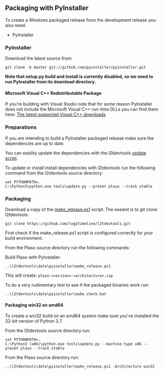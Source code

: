 ## Packaging with PyInstaller

To create a Windows packaged release from the development release you also need:

* PyInstaller

### PyInstaller

Download the latest source from:

```
git clone -b master git://github.com/pyinstaller/pyinstaller.git
```

**Note that setup.py build and install is currently disabled, so we need to run
PyInstaller from its download directory.**

#### Microsoft Visual C++ Redistributable Package

If you're building with Visual Studio note that for some reason PyInstaller
does not include the Microsoft Visual C++ run-time DLLs you can find them here:
[The latest supported Visual C++ downloads](https://docs.microsoft.com/en-US/cpp/windows/latest-supported-vc-redist?view=msvc-160)

### Preparations

If you are intending to build a PyInstaller packaged release make sure the
dependencies are up to date.

You can easility update the dependencies with the l2tdevtools
[update script](https://github.com/log2timeline/l2tdevtools/wiki/Update-script).

To update or install install dependencies with l2tdevtools run the following
command from the l2tdevtools source directory:

```
set PYTHONPATH=.
C:\Python3\python.exe tools\update.py --preset plaso --track stable
```

### Packaging

Download a copy of the [make_release.ps1](https://raw.githubusercontent.com/log2timeline/l2tdevtools/main/data/pyinstaller/make_release.ps1)
script. The easiest is to git clone l2tdevtools:

```
git clone https://github.com/log2timeline/l2tdevtools.git
```

First check if the make_release.ps1 script is configured correctly for your
build environment.

From the Plaso source directory run the following commands:

Build Plaso with PyInstaller:

```
..\l2tdevtools\data\pyinstaller\make_release.ps1
```

This will create: `plaso-<version>-<architecture>.zip`

To do a very rudimentary test to see if the packaged binaries work run:

```
..\l2tdevtools\data\pyinstaller\make_check.bat
```

#### Packaging win32 on amd64

To create a win32 build on an amd64 system make sure you've installed the 32-bit version of Python 3.7.

From the l2tdevtools source directory run:

```
set PYTHONPATH=.
C:\Python3 (x86)\python.exe tools\update.py --machine-type x86 --preset plaso --track stable
```

From the Plaso source directory run:

```
..\l2tdevtools\data\pyinstaller\make_release.ps1 -Architecture win32
```
